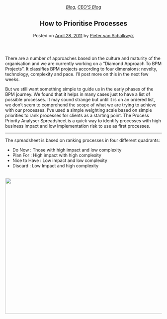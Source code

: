 
<article class="post-244 post type-post status-publish format-standard has-post-thumbnail hentry category-blog category-pieter-blog tag-bpm" id="post-244">
<div class="article-inner">
<header class="entry-header">
<div class="entry-header-text entry-header-text-top text-center">
<h6 class="entry-category is-xsmall"><a href="https://xmpro.com/category/blog/" rel="category tag">Blog</a>, <a href="https://xmpro.com/category/blog/pieter-blog/" rel="category tag">CEO'S Blog</a></h6><h1 class="entry-title">How to Prioritise Processes</h1><div class="entry-divider is-divider small"></div>
<div class="entry-meta uppercase is-xsmall">
<span class="posted-on">Posted on <a href="https://xmpro.com/how-to-prioritise-processes/" rel="bookmark"><time class="entry-date published" datetime="2011-04-28T06:04:52+00:00">April 28, 2011</time></a></span> <span class="byline">by <span class="meta-author vcard"><a class="url fn n" href="https://xmpro.com/author/pietervs/">Pieter van Schalkwyk</a></span></span> </div>
</div>
</header>
<div class="entry-content single-page">
<p>There are a number of approaches based on the culture and maturity of the organisation and we are currently working on a “Diamond Approach To BPM Projects”. It classifies BPM projects according to four dimensions: novelty, technology, complexity and pace. I’ll post more on this in the next few weeks.</p>
<p>But we still want something simple to guide us in the early phases of the BPM journey. We found that it helps in many cases just to have a list of possible processes. It may sound strange but until it is on an ordered list, we don’t seem to comprehend the scope of what we are trying to achieve with our processes. I’ve used a simple weighting scale based on simple priorities to rank processes for clients as a starting point. The Process Priority Analyser Spreadsheet is a quick way to identify processes with high business impact and low implementation risk to use as first processes.</p>
<hr id="system-readmore"/>
<p>The spreadsheet is based on ranking processes in four different quadrants:</p>
<ul>
<li>Do Now : Those with high impact and low complexity</li>
<li>Plan For : High impact with high complexity</li>
<li>Nice to Have : Low impact and low complexity</li>
<li>Discard : Low Impact and high complexity</li>
</ul>
<div> <a href="https://xmpro.com/wp-content/uploads/2011/04/xmpro-ppa.png"><img height="437" src="https://xmpro.com/wp-content/uploads/2011/04/xmpro-ppa.png" width="600"/>
</a></div>
<div></div>
<div class="blog-share text-center"><div class="is-divider medium"></div><div class="social-icons share-icons share-row relative"><a aria-label="Share on WhatsApp" class="icon button circle is-outline tooltip whatsapp show-for-medium" data-action="share/whatsapp/share" href="whatsapp://send?text=How%20to%20Prioritise%20Processes - https://xmpro.com/how-to-prioritise-processes/" title="Share on WhatsApp"><i class="icon-whatsapp"></i></a><a aria-label="Share on Facebook" class="icon button circle is-outline tooltip facebook" data-label="Facebook" href="https://www.facebook.com/sharer.php?u=https://xmpro.com/how-to-prioritise-processes/" onclick="window.open(this.href,this.title,'width=500,height=500,top=300px,left=300px'); return false;" rel="noopener nofollow" target="_blank" title="Share on Facebook"><i class="icon-facebook"></i></a><a aria-label="Share on Twitter" class="icon button circle is-outline tooltip twitter" href="https://twitter.com/share?url=https://xmpro.com/how-to-prioritise-processes/" onclick="window.open(this.href,this.title,'width=500,height=500,top=300px,left=300px'); return false;" rel="noopener nofollow" target="_blank" title="Share on Twitter"><i class="icon-twitter"></i></a><a aria-label="Email to a Friend" class="icon button circle is-outline tooltip email" href="/cdn-cgi/l/email-protection#d6e9a5a3b4bcb3b5a2eb9eb9a1f3e4e6a2b9f3e4e686a4bfb9a4bfa2bfa5b3f3e4e686a4b9b5b3a5a5b3a5f0b4b9b2afeb95beb3b5bdf3e4e6a2bebfa5f3e4e6b9a3a2f3e597f3e4e6bea2a2a6a5f3e597f3e490f3e490aebba6a4b9f8b5b9bbf3e490beb9a1fba2b9fba6a4bfb9a4bfa2bfa5b3fba6a4b9b5b3a5a5b3a5f3e490" rel="nofollow" title="Email to a Friend"><i class="icon-envelop"></i></a><a aria-label="Pin on Pinterest" class="icon button circle is-outline tooltip pinterest" href="https://pinterest.com/pin/create/button?url=https://xmpro.com/how-to-prioritise-processes/&amp;media=https://xmpro.com/wp-content/uploads/2011/04/xmpro-ppa.png&amp;description=How%20to%20Prioritise%20Processes" onclick="window.open(this.href,this.title,'width=500,height=500,top=300px,left=300px'); return false;" rel="noopener nofollow" target="_blank" title="Pin on Pinterest"><i class="icon-pinterest"></i></a><a aria-label="Share on LinkedIn" class="icon button circle is-outline tooltip linkedin" href="https://www.linkedin.com/shareArticle?mini=true&amp;url=https://xmpro.com/how-to-prioritise-processes/&amp;title=How%20to%20Prioritise%20Processes" onclick="window.open(this.href,this.title,'width=500,height=500,top=300px,left=300px'); return false;" rel="noopener nofollow" target="_blank" title="Share on LinkedIn"><i class="icon-linkedin"></i></a></div></div></div>
<nav class="navigation-post" id="nav-below" role="navigation">
<div class="flex-row next-prev-nav bt bb">
<div class="flex-col flex-grow nav-prev text-left">

</div>

</div>
</nav>
</div>
</article>
<div class="comments-area" id="comments">
</div>
